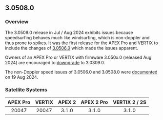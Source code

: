 ## 3.0508.0

### Overview

The 3.0508.0 release in Jul / Aug 2024 exhibits issues because speedsurfing behaves much like windsurfing, which is non-doppler and thus prone to spikes. It was the first release for the APEX Pro and VERTIX to include the changes of [3.0506.0](../3.0506.0/README.md) which made the issues apparent.

Owners of an APEX Pro or VERTIX with firmware 3.050x.0 (released Aug 2024) are encouraged to [downgrade](../3.0309.0/install.md) to 3.0309.0.

The non-Doppler speed issues of 3.0506.0 and 3.0508.0 were [documented](../../doppler/README.md) on 19 Aug 2024.



### Satellite Systems

| APEX Pro | VERTIX | APEX 2 | APEX 2 Pro | VERTIX 2 / 2S |
| :------: | :----: | :----: | :--------: | :-----------: |
|  20047   | 20047  | 3.1.0  |   3.1.0    |     3.1.0     |

